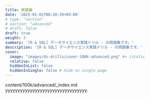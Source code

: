 ```yaml
---
title: 発展編
date: '2025-01-01T00:20:39+09:00'
# type: "section"
# section: "advanced"
# draft: false
draft: true
weight: 3
summary: '[R & SQL] データサイエンス実践ドリル - の問題集です。'
description: '[R & SQL] データサイエンス実践ドリル - の問題集です。'
cover:
  image: "images/ds-drills/cover-100k-advanced.png" #< /static
  relative: false
  hiddenInList: false
  hiddenInSingle: false # hide on single page
---
```


content/100k/advanced/_index.md  
yyyyyyyyyyyyyyyyyyyyyyyyyyyyyyyyy.
